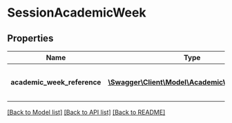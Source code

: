 # SessionAcademicWeek

## Properties
Name | Type | Description | Notes
------------ | ------------- | ------------- | -------------
**academic_week_reference** | [**\Swagger\Client\Model\AcademicWeekReference**](AcademicWeekReference.md) | A reference to the related AcademicWeek resource. | [optional] 

[[Back to Model list]](../README.md#documentation-for-models) [[Back to API list]](../README.md#documentation-for-api-endpoints) [[Back to README]](../README.md)


